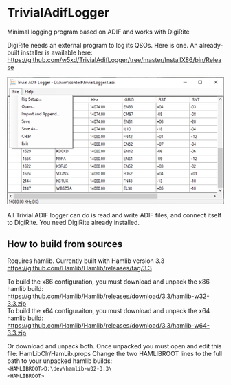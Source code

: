 # TrivialAdifLogger
Minimal logging program based on ADIF and works with DigiRite

DigiRite needs an external program to log its QSOs. Here is one. 
An already-built installer is available here:
https://github.com/w5xd/TrivialAdifLogger/tree/master/InstallX86/bin/Release

<p align='center'><img src='screen-shot-01.png' alt='screen-shot-01.png' /></p>
All Trivial ADIF logger can do is read and write ADIF files, and connect itself to DigiRite.
You need DigiRite already installed.

<h2>How to build from sources</h2>

Requires hamlib. Currently built with Hamlib version 3.3
https://github.com/Hamlib/Hamlib/releases/tag/3.3

To build the x86 configuration, you must download and unpack the x86 hamlib build:<br/>
https://github.com/Hamlib/Hamlib/releases/download/3.3/hamlib-w32-3.3.zip<br/>
To build the x64 configuraiton, you must download and unpack the x64 hamlib build:<br/>
https://github.com/Hamlib/Hamlib/releases/download/3.3/hamlib-w64-3.3.zip<br/>

Or download and unpack both.
Once unpacked you must open and edit this file: HamLibClr/HamLib.props
Change the two HAMLIBROOT lines to the full path to your unpacked hamlib builds:
<br/><code>&lt;HAMLIBROOT&gt;D:\dev\hamlib-w32-3.3\ &lt;HAMLIBROOT&gt;</code><br/>
